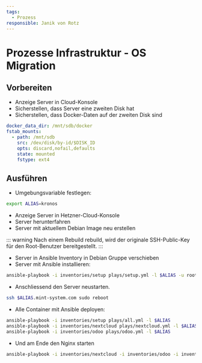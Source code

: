 ```yaml
---
tags:
  - Prozess
responsible: Janik von Rotz
---
```

# Prozesse Infrastruktur - OS Migration
## Vorbereiten

* Anzeige Server in Cloud-Konsole
* Sicherstellen, dass Server eine zweiten Disk hat
* Sicherstellen, dass Docker-Daten auf der zweiten Disk sind

```yml
docker_data_dir: /mnt/sdb/docker
fstab_mounts:
  - path: /mnt/sdb
    src: /dev/disk/by-id/$DISK_ID
    opts: discard,nofail,defaults
    state: mounted
    fstype: ext4
```

## Ausführen

* Umgebungsvariable festlegen:

```bash
export ALIAS=kronos
```

* Anzeige Server in Hetzner-Cloud-Konsole
* Server herunterfahren
* Server mit aktuellem Debian Image neu erstellen

::: warning
Nach einem Rebuild rebuild, wird der originale SSH-Public-Key für den Root-Benutzer bereitgestellt.
:::

* Server in Ansible Inventory in Debian Gruppe verschieben
* Server mit Ansible installieren: 

```bash
ansible-playbook -i inventories/setup plays/setup.yml -l $ALIAS -u root
```

* Anschliessend den Server neustarten.

```bash
ssh $ALIAS.mint-system.com sudo reboot
```

* Alle Container mit Ansible deployen:

```bash
ansible-playbook -i inventories/setup plays/all.yml -l $ALIAS
ansible-playbook -i inventories/nextcloud plays/nextcloud.yml -l $ALIAS
ansible-playbook -i inventories/odoo plays/odoo.yml -l $ALIAS
```

* Und am Ende den Nginx starten

```bash
ansible-playbook -i inventories/nextcloud -i inventories/odoo -i inventories/setup plays/nginx.yml -l $ALIAS --skip-tags check
```
